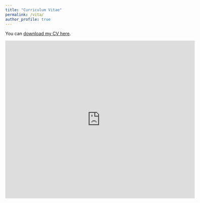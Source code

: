 ```yaml
---
title: "Curriculum Vitae"
permalink: /vita/
author_profile: true
---
```


You can [download my CV here](/files/noblecv.pdf).

 <embed src="https://bennoble.github.io/files/noblecv.pdf" type="application/pdf" width="600px" height="500px" />